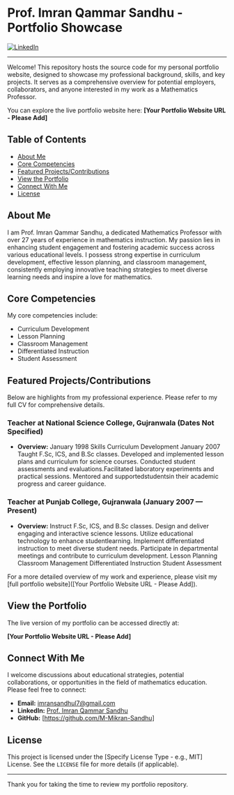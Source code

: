 # Prof. Imran Qammar Sandhu - Portfolio Showcase

<!-- Optional: Consider adding a visually appealing banner image here -->
<!-- Example: [![Portfolio Banner](link-to-your-banner.png)]([Your Portfolio Website URL - Please Add]) -->

[![LinkedIn](https://img.shields.io/badge/LinkedIn-ImranSandhu-blue?style=flat&logo=linkedin&labelColor=blue)](https://www.linkedin.com/in/imran-sandhu-472822322)
<!-- Add other relevant badges, e.g., License, GitHub profile -->
<!-- Example: [![License: MIT](https://img.shields.io/badge/License-MIT-yellow.svg)](https://opensource.org/licenses/MIT) -->

---

Welcome! This repository hosts the source code for my personal portfolio website, designed to showcase my professional background, skills, and key projects. It serves as a comprehensive overview for potential employers, collaborators, and anyone interested in my work as a Mathematics Professor.

You can explore the live portfolio website here: **[Your Portfolio Website URL - Please Add]**

## Table of Contents

*   [About Me](#about-me)
*   [Core Competencies](#core-competencies)
*   [Featured Projects/Contributions](#featured-projectscontributions)
*   [View the Portfolio](#view-the-portfolio)
*   [Connect With Me](#connect-with-me)
*   [License](#license)

## About Me

I am Prof. Imran Qammar Sandhu, a dedicated Mathematics Professor with over 27 years of experience in mathematics instruction. My passion lies in enhancing student engagement and fostering academic success across various educational levels. I possess strong expertise in curriculum development, effective lesson planning, and classroom management, consistently employing innovative teaching strategies to meet diverse learning needs and inspire a love for mathematics.

## Core Competencies

My core competencies include:

*   Curriculum Development
*   Lesson Planning
*   Classroom Management
*   Differentiated Instruction
*   Student Assessment

<!-- Consider using icons/badges for visual appeal -->
<!-- Example using DevIcons:
<p align="left">
  <img src="https://raw.githubusercontent.com/devicons/devicon/master/icons/python/python-original.svg" alt="python" width="40" height="40"/>
  <img src="https://raw.githubusercontent.com/devicons/devicon/master/icons/latex/latex-original.svg" alt="latex" width="40" height="40"/>
</p>
-->

## Featured Projects/Contributions

Below are highlights from my professional experience. Please refer to my full CV for comprehensive details.

### Teacher at National Science College, Gujranwala (Dates Not Specified)

*   **Overview:** January 1998 Skills Curriculum Development January 2007 Taught F.Sc, ICS, and B.Sc classes. Developed and implemented lesson plans and curriculum for science courses. Conducted student assessments and evaluations.Facilitated laboratory experiments and practical sessions. Mentored and supportedstudentsin their academic progress and career guidance.

### Teacher at Punjab College, Gujranwala (January 2007 — Present)

*   **Overview:** Instruct F.Sc, ICS, and B.Sc classes. Design and deliver engaging and interactive science lessons. Utilize educational technology to enhance studentlearning. Implement differentiated instruction to meet diverse student needs. Participate in departmental meetings and contribute to curriculum development. Lesson Planning Classroom Management Differentiated Instruction Student Assessment

<!-- Add more relevant contributions or projects as needed -->

For a more detailed overview of my work and experience, please visit my [full portfolio website]([Your Portfolio Website URL - Please Add]).

## View the Portfolio

The live version of my portfolio can be accessed directly at:

**[Your Portfolio Website URL - Please Add]**

<!-- Optional: If this repository contains the code for the website, add instructions to run it locally. -->
<!-- Example for a static HTML/CSS/JS site:
### Running Locally
1.  Clone the repository: `git clone https://github.com/[YourUsername]/[YourRepoName].git`
2.  Navigate into the directory: `cd [YourRepoName]`
3.  Open the `index.html` file in your web browser.
-->

## Connect With Me

I welcome discussions about educational strategies, potential collaborations, or opportunities in the field of mathematics education. Please feel free to connect:

*   **Email:** [imransandhul7@gmail.com](mailto:imransandhul7@gmail.com)
*   **LinkedIn:** [Prof. Imran Qammar Sandhu](https://www.linkedin.com/in/imran-sandhu-472822322)
*   **GitHub:** [https://github.com/M-Mikran-Sandhu]

## License

<!-- Specify the license for the code in this repository. MIT is a common choice. -->
This project is licensed under the [Specify License Type - e.g., MIT] License. See the `LICENSE` file for more details (if applicable).

---

Thank you for taking the time to review my portfolio repository.
